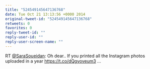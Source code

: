 ```yaml
---
title: "524549145647136768"
date: Tue Oct 21 13:13:56 +0000 2014
original-tweet-id: "524549145647136768"
retweets: 0
favorites: 0
reply-tweet-id: ""
reply-user-id: ""
reply-user-screen-name: ""
---
```

RT <a href="https://twitter.com/SaraSoueidan">@SaraSoueidan</a>: Oh dear.. If you printed all the Instagram photos uploaded in a year <a href="https://t.co/dQgyoveum3">https://t.co/dQgyoveum3</a> …
